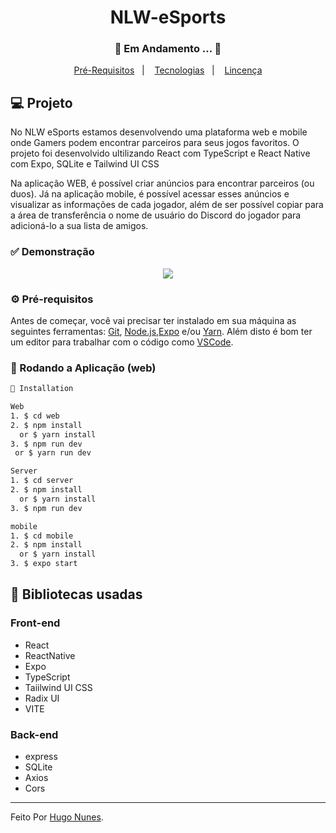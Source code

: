 <h1 align="center">
    NLW-eSports
</h1>
<h3 align="center"> 
  🚧  Em Andamento ...  🚧
</h3>

<p align="center">
  <a href="#-pré-requisitos">Pré-Requisitos</a>&nbsp;&nbsp;&nbsp;|&nbsp;&nbsp;&nbsp;
  <a href="#-bibliotecas-usadas">Tecnologias</a>&nbsp;&nbsp;&nbsp;|&nbsp;&nbsp;&nbsp;
  <a href="#-licença">Lincença</a>
</p>

## 💻 Projeto

  No NLW eSports estamos desenvolvendo uma plataforma web e mobile onde Gamers podem encontrar parceiros para seus jogos favoritos.
  O projeto foi desenvolvido ultilizando React com TypeScript e React Native com Expo, SQLite e Tailwind UI CSS

  Na aplicação WEB, é possível criar anúncios para encontrar parceiros (ou duos). Já na aplicação mobile, 
  é possível acessar esses anúncios e visualizar as informações de cada jogador,
  além de ser possível copiar para a área de transferência o nome de usuário do Discord do jogador para adicioná-lo a sua lista de amigos.


  
 ### ✅ Demonstração
 <p align="center">
  <img src="Client/src/Assets/to_readme/LoginDashboard.gif"> 
</p>


### ⚙ Pré-requisitos

Antes de começar, você vai precisar ter instalado em sua máquina as seguintes ferramentas:
[Git](https://git-scm.com), [Node.js](https://nodejs.org/en/),[Expo](https://docs.expo.dev/) e/ou [Yarn](https://yarnpkg.com/).
Além disto é bom ter um editor para trabalhar com o código como [VSCode](https://code.visualstudio.com/).


### 📗 Rodando a Aplicação (web)

```bash
📗 Installation

Web
1. $ cd web
2. $ npm install 
  or $ yarn install
3. $ npm run dev 
 or $ yarn run dev

Server
1. $ cd server
2. $ npm install 
  or $ yarn install
3. $ npm run dev

mobile
1. $ cd mobile
2. $ npm install 
  or $ yarn install
3. $ expo start 
```

## 🚀 Bibliotecas usadas

### Front-end 
* React
* ReactNative
* Expo
* TypeScript
* Taiilwind UI CSS
* Radix UI
* VITE

### Back-end
* express
* SQLite
* Axios
* Cors


<hr/>

Feito Por [Hugo Nunes](https://www.linkedin.com/in/hugo-nunes-323a41164/).
